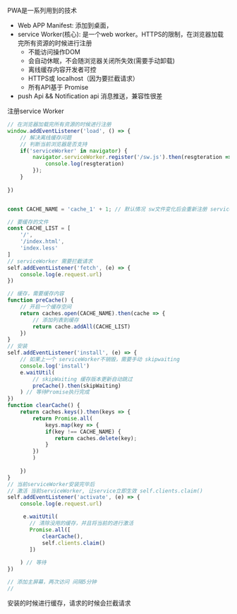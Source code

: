 PWA是一系列用到的技术
- Web APP Manifest: 添加到桌面， <link ref="mainfest"  href=""/>
- service Worker(核心): 是一个web worker。HTTPS的限制，在浏览器加载完所有资源的时候进行注册
    - 不能访问操作DOM
    - 会自动休眠，不会随浏览器关闭所失效(需要手动卸载)
    - 离线缓存内容开发者可控
    - HTTPS或 localhost（因为要拦截请求）
    - 所有API基于 Promise
- push Api && Notification api 消息推送，兼容性很差

注册service Worker
```js
// 在浏览器加载完所有资源的时候进行注册
window.addEventListener('load', () => {
    // 解决离线缓存问题
    // 判断当前浏览器是否支持 
    if('serviceWorker' in navigator) {
        navigator.serviceWorker.register('/sw.js').then(resgteration => {
            console.log(resgteration)
        });
    }
    
})
```
```js

const CACHE_NAME = 'cache_1' + 1; // 默认情况 sw文件变化后会重新注册 serviceworker

// 要缓存的文件
const CACHE_LIST = [
    '/',
    '/index.html',
    'index.less'
]
// serviceWorker 需要拦截请求
self.addEventListener('fetch', (e) => {
    console.log(e.request.url)
})

// 缓存，需要缓存内容
function preCache() {
    // 开启一个缓存空间
    return caches.open(CACHE_NAME).then(cache => {
        // 添加列表到缓存
        return cache.addAll(CACHE_LIST)
    })
}
// 安装
self.addEventListener('install', (e) => {
    // 如果上一个 serviceWorker不销毁，需要手动 skipwaiting
    console.log('install')
    e.waitUtil(
        // skipWaiting 缓存版本更新自动跳过
        preCache().then(skipWaiting)
    ) // 等待Promise执行完成
})
function clearCache() {
    return caches.keys().then(keys => {
        return Promise.all(
            keys.map(key => {
            if(key !== CACHE_NAME) {
               return caches.delete(key);
            }
        })
        )
       
    })
}
// 当前serviceWorker安装完毕后
// 激活 当前serviceWorker, 让service立即生效 self.clients.claim()
self.addEventListener('activate', (e) => {
    console.log(e.request.url)

     e.waitUtil(
       // 清除没用的缓存，并且将当前的进行激活
       Promise.all([
           clearCache(),
           self.clients.claim()
       ])
        
    ) // 等待
})

// 添加主屏幕，两次访问 间隔5分钟
// 
```

安装的时候进行缓存，请求的时候会拦截请求